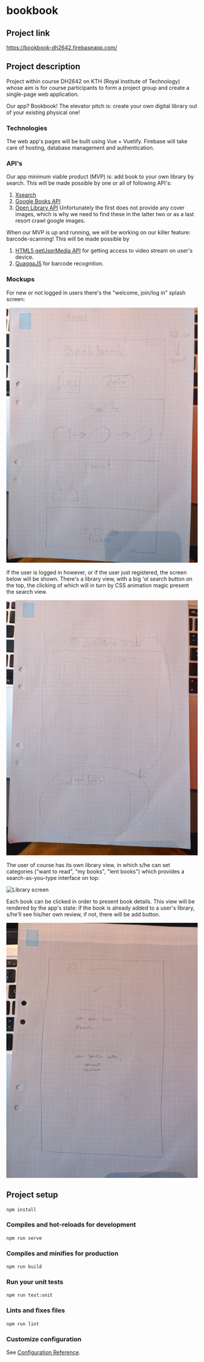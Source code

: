 # bookbook

## Project link
https://bookbook-dh2642.firebaseapp.com/

## Project description
Project within course DH2642 on KTH (Royal Institute of Technology) whose aim is for course participants to form a project group and create a single-page web application. 

Our app? Bookbook! The elevator pitch is: create your own digital library out of your existing physical one!

### Technologies
The web app's pages will be built using Vue + Vuetify. Firebase will take care of hosting, database management and authentication. 

### API's
Our app minimum viable product (MVP) is: add book to your own library by search. This will be made possible by one or all of following API's: 
1. [Xsearch](http://librishelp.libris.kb.se/help/xsearch_swe.jsp) 
2. [Google Books API](https://developers.google.com/books/)
3. [Open Library API](https://openlibrary.org/developers/api)
Unfortunately the first does not provide any cover images, which is why we need to find these in the latter two or as a last resort crawl google images.

When our MVP is up and running, we will be working on our killer feature: barcode-scanning! This will be made possible by 

1. [HTML5 getUserMedia API](https://developer.mozilla.org/en-US/docs/Web/API/MediaDevices/getUserMedia) for getting access to video stream on user's device.
2. [QuaggaJS](https://serratus.github.io/quaggaJS/) for barcode recognition. 

### Mockups
For new or not logged in users there's the "welcome, join/log in" splash screen: 

![Welcome screen](/project_description/images/welcome.jpg)

If the user is logged in however, or if the user just registered, the screen below will be shown. There's a library view, with a big 'ol search button on the top, the clicking of which will in turn by CSS animation magic present the search view.  

![Add screen](project_description/images/add-book.jpg)

The user of course has its own library view, in which s/he can set categories ("want to read", "my books", "lent books") which provides a search-as-you-type interface on top: 

![Library screen](project_description/images/user-library.jpg)

Each book can be clicked in order to present book details. This view will be rendered by the app's state: if the book is already added to a user's library, s/he'll see his/her own review, if not, there will be add button. 

![Book details screen](project_description/images/book-details.jpg)

## Project setup
```
npm install
```

### Compiles and hot-reloads for development
```
npm run serve
```

### Compiles and minifies for production
```
npm run build
```

### Run your unit tests
```
npm run test:unit
```

### Lints and fixes files
```
npm run lint
```

### Customize configuration
See [Configuration Reference](https://cli.vuejs.org/config/).
